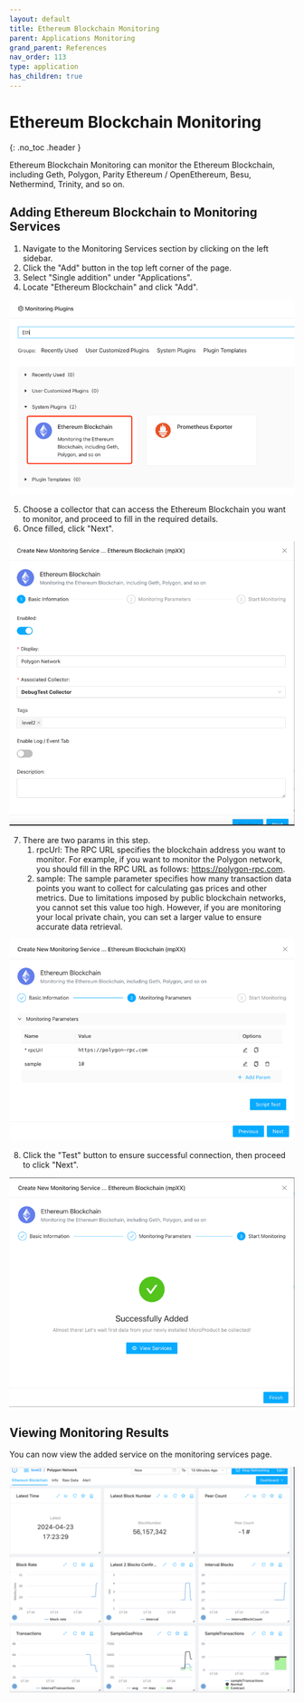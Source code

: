 ```yaml
---
layout: default
title: Ethereum Blockchain Monitoring
parent: Applications Monitoring
grand_parent: References
nav_order: 113
type: application
has_children: true
---
```


# Ethereum Blockchain Monitoring
{: .no_toc .header }

Ethereum Blockchain Monitoring can monitor the Ethereum Blockchain, including Geth, Polygon, Parity Ethereum / OpenEthereum, Besu, Nethermind, Trinity, and so on. 

## Adding Ethereum Blockchain to Monitoring Services

1. Navigate to the Monitoring Services section by clicking on the left sidebar.
2. Click the "Add" button in the top left corner of the page.
3. Select "Single addition" under "Applications".
4. Locate "Ethereum Blockchain" and click "Add".

![img_5.png](img_5.png)

5. Choose a collector that can access the Ethereum Blockchain you want to monitor, and proceed to fill in the required details.
6. Once filled, click "Next".

![img_1.png](img_1.png)

7. There are two params in this step. 
   1. rpcUrl: The RPC URL specifies the blockchain address you want to monitor. For example, if you want to monitor the Polygon network, you should fill in the RPC URL as follows: https://polygon-rpc.com. 
   2. sample: The sample parameter specifies how many transaction data points you want to collect for calculating gas prices and other metrics. Due to limitations imposed by public blockchain networks, you cannot set this value too high. However, if you are monitoring your local private chain, you can set a larger value to ensure accurate data retrieval.

![img_2.png](img_2.png)

8. Click the "Test" button to ensure successful connection, then proceed to click "Next".

![img_3.png](img_3.png)


## Viewing Monitoring Results

You can now view the added service on the monitoring services page.

![img_4.png](img_4.png)